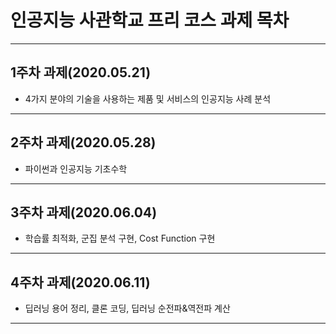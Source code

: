 # 인공지능 사관학교 프리 코스 과제 목차
-------------------------
## 1주차 과제(2020.05.21)
* 4가지 분야의 기술을 사용하는 제품 및 서비스의 인공지능 사례 분석 
----------------
## 2주차 과제(2020.05.28)
* 파이썬과 인공지능 기초수학
----------------
## 3주차 과제(2020.06.04)
* 학습률 최적화, 군집 분석 구현, Cost Function 구현
----------------
## 4주차 과제(2020.06.11)
* 딥러닝 용어 정리, 클론 코딩, 딥러닝 순전파&역전파 계산
----------------
